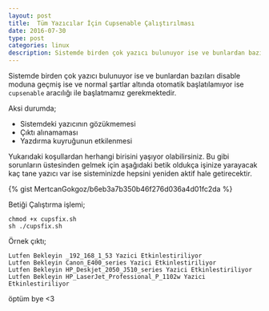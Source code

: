 ```yaml
---
layout: post
title:  Tüm Yazıcılar İçin Cupsenable Çalıştırılması
date: 2016-07-30
type: post
categories: linux
description: Sistemde birden çok yazıcı bulunuyor ise ve bunlardan bazıları disable moduna geçmiş ise ve normal şartlar altında otomatik
---
```


Sistemde birden çok yazıcı bulunuyor ise ve bunlardan bazıları disable moduna geçmiş ise ve normal şartlar altında otomatik başlatılamıyor ise `cupsenable` aracılığı ile başlatmamız gerekmektedir.

Aksi durumda;

*  Sistemdeki yazıcının gözükmemesi
*  Çıktı alınamaması
*  Yazdırma kuyruğunun etkilenmesi

 Yukarıdaki koşullardan herhangi birisini yaşıyor olabilirsiniz. Bu gibi sorunların üstesinden gelmek için aşağıdaki betik oldukça işinize yarayacak kaç tane yazıcı var ise sisteminizde hepsini yeniden aktif hale getirecektir.

{% gist MertcanGokgoz/b6eb3a7b350b46f276d036a4d01fc2da %}

Betiği Çalıştırma işlemi;

```console
chmod +x cupsfix.sh
sh ./cupsfix.sh
```

Örnek çıktı;

```console
Lutfen Bekleyin _192_168_1_53 Yazici Etkinlestiriliyor
Lutfen Bekleyin Canon_E400_series Yazici Etkinlestiriliyor
Lutfen Bekleyin HP_Deskjet_2050_J510_series Yazici Etkinlestiriliyor
Lutfen Bekleyin HP_LaserJet_Professional_P_1102w Yazici Etkinlestiriliyor
```

öptüm bye <3
